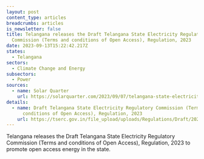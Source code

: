 ```yaml
---
layout: post
content_type: articles
breadcrumbs: articles
is_newsletter: false
title: Telangana releases the Draft Telangana State Electricity Regulatory
  Commission (Terms and conditions of Open Access), Regulation, 2023
date: 2023-09-13T15:22:42.217Z
states:
  - Telangana
sectors:
  - Climate Change and Energy
subsectors:
  - Power
sources:
  - name: Solar Quarter
    url: https://solarquarter.com/2023/09/07/telangana-state-electricity-regulatory-commission-introduces-draft-regulation-for-intra-state-open-access/
details:
  - name: Draft Telangana State Electricity Regulatory Commission (Terms and
      conditions of Open Access), Regulation, 2023
    url: https://tserc.gov.in/file_upload/uploads/Regulations/Draft/2023/draftOAreg2023.pdf
---
```

Telangana releases the Draft Telangana State Electricity Regulatory Commission (Terms and conditions of Open Access), Regulation, 2023 to promote open access energy in the state.
